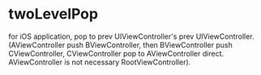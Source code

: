 twoLevelPop
===========

for iOS application, pop to prev UIViewController's prev UIViewController. (AViewController push BViewController, then BViewController push CViewController, CViewController pop to AViewController direct. AViewController is not necessary RootViewController).
